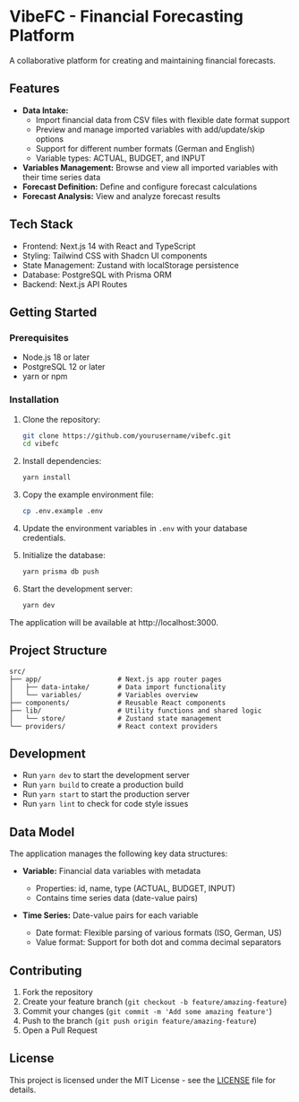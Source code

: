 # VibeFC - Financial Forecasting Platform

A collaborative platform for creating and maintaining financial forecasts.

## Features

- **Data Intake:** 
  - Import financial data from CSV files with flexible date format support
  - Preview and manage imported variables with add/update/skip options
  - Support for different number formats (German and English)
  - Variable types: ACTUAL, BUDGET, and INPUT
- **Variables Management:** Browse and view all imported variables with their time series data
- **Forecast Definition:** Define and configure forecast calculations
- **Forecast Analysis:** View and analyze forecast results

## Tech Stack

- Frontend: Next.js 14 with React and TypeScript
- Styling: Tailwind CSS with Shadcn UI components
- State Management: Zustand with localStorage persistence
- Database: PostgreSQL with Prisma ORM
- Backend: Next.js API Routes

## Getting Started

### Prerequisites

- Node.js 18 or later
- PostgreSQL 12 or later
- yarn or npm

### Installation

1. Clone the repository:
   ```bash
   git clone https://github.com/yourusername/vibefc.git
   cd vibefc
   ```

2. Install dependencies:
   ```bash
   yarn install
   ```

3. Copy the example environment file:
   ```bash
   cp .env.example .env
   ```

4. Update the environment variables in `.env` with your database credentials.

5. Initialize the database:
   ```bash
   yarn prisma db push
   ```

6. Start the development server:
   ```bash
   yarn dev
   ```

The application will be available at http://localhost:3000.

## Project Structure

```
src/
├── app/                   # Next.js app router pages
│   ├── data-intake/       # Data import functionality
│   └── variables/         # Variables overview
├── components/            # Reusable React components
├── lib/                   # Utility functions and shared logic
│   └── store/             # Zustand state management
└── providers/             # React context providers
```

## Development

- Run `yarn dev` to start the development server
- Run `yarn build` to create a production build
- Run `yarn start` to start the production server
- Run `yarn lint` to check for code style issues

## Data Model

The application manages the following key data structures:

- **Variable:** Financial data variables with metadata
  - Properties: id, name, type (ACTUAL, BUDGET, INPUT)
  - Contains time series data (date-value pairs)

- **Time Series:** Date-value pairs for each variable
  - Date format: Flexible parsing of various formats (ISO, German, US)
  - Value format: Support for both dot and comma decimal separators

## Contributing

1. Fork the repository
2. Create your feature branch (`git checkout -b feature/amazing-feature`)
3. Commit your changes (`git commit -m 'Add some amazing feature'`)
4. Push to the branch (`git push origin feature/amazing-feature`)
5. Open a Pull Request

## License

This project is licensed under the MIT License - see the [LICENSE](LICENSE) file for details.

